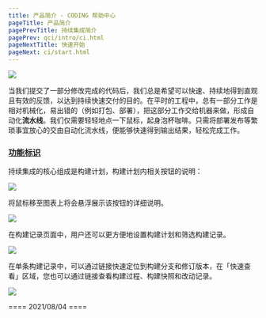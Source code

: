 ```yaml
---
title: 产品简介 - CODING 帮助中心
pageTitle: 产品简介
pagePrevTitle: 持续集成简介
pagePrev: qci/intro/ci.html
pageNextTitle: 快速开始
pageNext: ci/start.html
---
```


![](https://help-assets.codehub.cn/enterprise/20210913151706.png)


当我们提交了一部分修改完成的代码后，我们总是希望可以快速、持续地得到直观且有效的反馈，以达到持续快速交付的目的。在平时的工程中，总有一部分工作是相对机械化，易出错的（例如打包、部署），把这部分工作交给机器来做，形成自动化**流水线**。我们仅需要轻轻地点一下鼠标，起身泡杯咖啡。只需将部署发布等繁琐事宜放心的交由自动化流水线，便能够快速得到输出结果，轻松完成工作。

### [功能标识](#remark)

持续集成的核心组成是构建计划，构建计划内相关按钮的说明：

![](https://help-assets.codehub.cn/enterprise/20200925103457.png)

将鼠标移至图表上将会悬浮展示该按钮的详细说明。

![](https://help-assets.codehub.cn/enterprise/20200924180955.png)

在构建记录页面中，用户还可以更方便地设置构建计划和筛选构建记录。

![](https://help-assets.codehub.cn/enterprise/20200925105956.png)

在单条构建记录中，可以通过链接快速定位到构建分支和修订版本，在「快速查看」区域，您也可以通过链接查看构建过程、构建快照和改动记录。

![](https://help-assets.codehub.cn/enterprise/20200925110131.png)


==== 2021/08/04 ====
